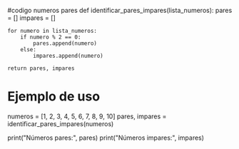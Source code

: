 #codigo numeros pares 
def identificar_pares_impares(lista_numeros):
    pares = []
    impares = []

    for numero in lista_numeros:
        if numero % 2 == 0:
            pares.append(numero)
        else:
            impares.append(numero)
    
    return pares, impares

# Ejemplo de uso
numeros = [1, 2, 3, 4, 5, 6, 7, 8, 9, 10]
pares, impares = identificar_pares_impares(numeros)

print("Números pares:", pares)
print("Números impares:", impares)
